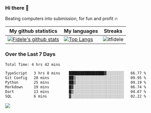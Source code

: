 ### Hi there 👋
<p>Beating computers into submission, for fun and profit 🔥</p>

|My github statistics|My languages|Streaks|
|-|-|-|
|[![Fidele's github stats](https://github-readme-stats.vercel.app/api?username=itfidele&count_private=true&show_icons=true&theme=dark&hide_title=true)](https://github.com/itfidele)|[![Top Langs](https://github-readme-stats.vercel.app/api/top-langs/?username=itfidele&show_icons=true&langs_count=8&theme=dark&layout=compact&hide_title=true)](https://github.com/itfidele)|![itfidele](https://github-readme-streak-stats.herokuapp.com/?user=itfidele&theme=dark)

### Over the Last 7 Days
<!--START_SECTION:waka-->

```txt
Total Time: 4 hrs 42 mins

TypeScript   3 hrs 8 mins    ████████████████▓░░░░░░░░   66.77 %
Git Config   28 mins         ██▒░░░░░░░░░░░░░░░░░░░░░░   09.95 %
Python       25 mins         ██▒░░░░░░░░░░░░░░░░░░░░░░   09.19 %
Markdown     19 mins         █▓░░░░░░░░░░░░░░░░░░░░░░░   06.74 %
Dart         13 mins         █▒░░░░░░░░░░░░░░░░░░░░░░░   04.67 %
SQL          6 mins          ▓░░░░░░░░░░░░░░░░░░░░░░░░   02.22 %
```

<!--END_SECTION:waka-->



![](https://komarev.com/ghpvc/?username=itfidele)
